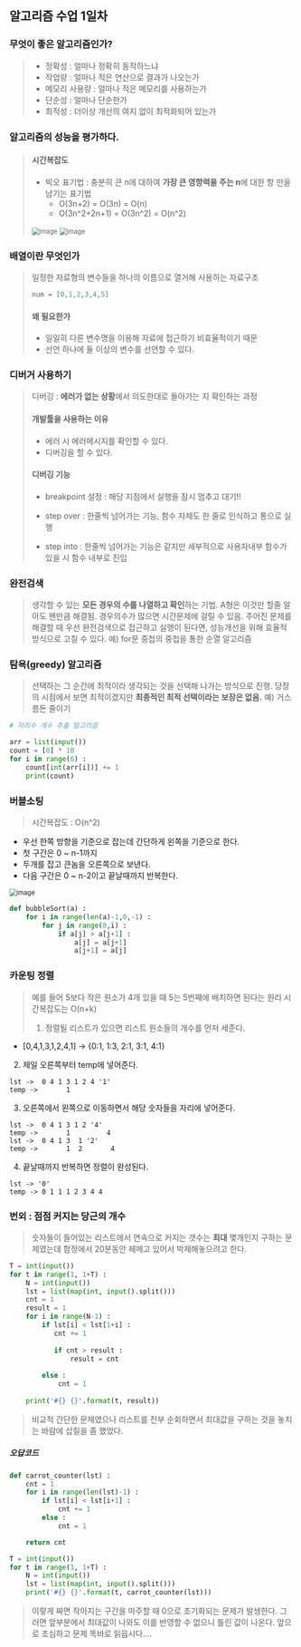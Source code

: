 ## 알고리즘 수업 1일차

### 무엇이 좋은 알고리즘인가?

>- 정확성 : 얼마나 정확히 동작하느냐
>- 작업량 : 얼마나 적은 연산으로 결과가 나오는가
>- 메모리 사용량 : 얼마나 적은 메모리를 사용하는가
>- 단순성 : 얼마나 단순한가
>- 최적성 : 더이상 개선의 여지 없이 최적화되어 있는가
>
> 


### 알고리즘의 성능을 평가하다.

> #### 시간복잡도 
>
> - 빅오 표기법 : 충분히 큰 n에 대하여 **가장 큰 영향력을 주는 n**에 대한 항 만을 남기는 표기법
>   - O(3n+2) = O(3n) = O(n)
>   - O(3n^2+2n+1) = O(3n^2) = O(n^2)
>
> <img src="https://user-images.githubusercontent.com/53211781/73412565-558b7600-434c-11ea-9c6c-c3602d0a193a.png" alt="image" style="zoom:80%;" />
>
> <img src="https://user-images.githubusercontent.com/53211781/73412565-558b7600-434c-11ea-9c6c-c3602d0a193a.png" alt="image" style="zoom:80%;" />



### 배열이란 무엇인가

> 일정한 자료형의 변수들을 하나의 이름으로 열거해 사용하는 자료구조
>
> ```python
> num = [0,1,2,3,4,5]
> ```
>
> #### 왜 필요한가
>
> - 일일히 다른 변수명을 이용해 자료에 접근하기 비효율적이기 때문
> - 선언 하나에 둘 이상의 변수를 선언할 수 있다. 



### 디버거 사용하기

> 디버깅 :  **에러가 없는 상황**에서 의도한대로 돌아가는 지 확인하는 과정
>
> #### 개발툴을 사용하는 이유 
>
> - 에러 시 에러메시지를 확인할 수 있다. 
> - 디버깅을 할 수 있다. 
>
> 
>
> #### 디버깅 기능
>
> - breakpoint 설정 : 해당 지점에서 실행을 잠시 멈추고 대기!!
>
> - step over :  한줄씩 넘어가는 기능, 함수 자체도 한 줄로 인식하고 통으로 실행
> - step into : 한줄씩 넘어가는 기능은 같지만 세부적으로 사용자내부 함수가 있을 시 함수 내부로 진입



### 완전검색

> 생각할 수 있는 **모든 경우의 수를 나열하고 확인**하는 기법. A형은 이것만 할줄 알아도 왠만큼 해결됨. 경우의수가 많으면 시간문제에 걸릴 수 있음. 주어진 문제를 해결할 때 우선 완전검색으로 접근하고 실행이 된다면, 성능개선을 위해 효율적 방식으로 고칠 수 있다. 
예) for문 중첩의 중첩을 통한 순열 알고리즘

### 탐욕(greedy) 알고리즘

> 선택하는 그 순간에 최적이라 생각되는 것을 선택해 나가는 방식으로 진행. 당장의 시점에서 보면 최적이겠지만 **최종적인 최적 선택이라는 보장은 없음.**
예) 거스름돈 줄이기 
```python
# 자리수 개수 추출 알고리즘

arr = list(input())
count = [0] * 10 
for i in range(6) : 
    count[int(arr[i])] += 1
    print(count)
```

### 버블소팅
> 시간복잡도 : O(n^2)
- 우선 한쪽 방향을 기준으로 잡는데 간단하게 왼쪽을 기준으로 한다. 
- 첫 구간은 0 ~ n-1까지
- 두개를 잡고 큰놈을 오른쪽으로 보낸다.
- 다음 구간은 0 ~ n-2이고 끝날때까지 반복한다.
<img src="https://user-images.githubusercontent.com/53211781/73422613-e4a88600-436c-11ea-9f68-2b15101e3e4d.png" alt="image" style="zoom:80%;" />

```python
def bubbleSort(a) : 
    for i in range(len(a)-1,0,-1) : 
        for j in range(0,i) : 
            if a[j] > a[j+1] : 
                a[j] = a[j+1] 
                a[j+1] = a[j]
```

### 카운팅 정렬
> 예를 들어 5보다 작은 원소가 4개 있을 때 5는 5번째에 배치하면 된다는 원리
시간복잡도는 O(n+k)
> 1. 정렬될 리스트가 있으면 리스트 원소들의 개수를 먼저 세준다.
 - [0,4,1,3,1,2,4,1] -> {0:1, 1:3, 2:1, 3:1, 4:1}
 2.  제일 오른쪽부터 temp에 넣어준다. 
 ```
 lst ->  0 4 1 3 1 2 4 '1'
 temp ->       1
 ```
 3. 오른쪽에서 왼쪽으로 이동하면서 해당 숫자들을 자리에 넣어준다. 
 ```
 lst ->  0 4 1 3 1 2 '4' 
 temp ->       1         4
 lst ->  0 4 1 3  1 '2'  
 temp ->       1  2       4
 ```
 4. 끝날때까지 반복하면 정렬이 완성된다. 
 ```
 lst -> '0'   
 temp -> 0 1 1 1 2 3 4 4
 ```

### 번외 : 점점 커지는 당근의 개수
> 숫자들이 들어있는 리스트에서 연속으로 커지는 갯수는 **최대** 몇개인지 구하는 문제였는데 함정에서 20분동안 헤메고 있어서 박제해놓으려고 한다. 

```python
T = int(input())
for t in range(1, 1+T) : 
    N = int(input())
    lst = list(map(int, input().split()))
    cnt = 1
    result = 1
    for i in range(N-1) :
        if lst[i] < lst[1+i] :
           cnt += 1
    
           if cnt > result :
               result = cnt
    
        else :
            cnt = 1
    
    print('#{} {}'.format(t, result))
```
> 비교적 간단한 문제였으나 리스트를 전부 순회하면서 최대값을 구하는 것을 놓치는 바람에 삽질을 좀 했었다. 

##### 오답코드
```python
def carrot_counter(lst) :
    cnt = 1
    for i in range(len(lst)-1) :
        if lst[i] < lst[i+1] :
            cnt += 1
        else :
            cnt = 1

    return cnt

T = int(input())
for t in range(1, 1+T) :
    N = int(input())
    lst = list(map(int, input().split()))
    print('#{} {}'.format(t, carrot_counter(lst)))
```
> 이렇게 짜면 작아지는 구간을 마주할 때 0으로 초기화되는 문제가 발생한다. 그러면 앞부분에서 최대값이 나와도 이를 반영할 수 없으니 틀린 값이 나온다. 앞으로 조심하고 문제 똑바로 읽읍시다....
